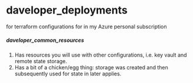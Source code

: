 # daveloper_deployments
for terraform configurations for in my Azure personal subscription

##### daveloper_common_resources
1. Has resources you will use with other configurations, i.e. key vault and remote state storage.
2. Has a bit of a chicken/egg thing: storage was created and then subsequently used for state in later applies. 
